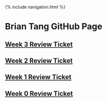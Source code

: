 {% include navigation.html %}

# Brian Tang GitHub Page

## [Week 3 Review Ticket](https://github.com/bgt072105/curly-ladle/issues/4)

## [Week 2 Review Ticket](https://github.com/bgt072105/curly-ladle/issues/3)

## [Week 1 Review Ticket](https://github.com/bgt072105/curly-ladle/issues/2)

## [Week 0 Review Ticket](https://github.com/bgt072105/curly-ladle/issues/1)
